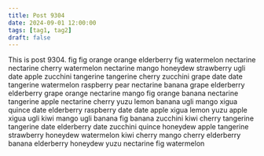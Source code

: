 ```yaml
---
title: Post 9304
date: 2024-09-01 12:00:00
tags: [tag1, tag2]
draft: false
---
```

This is post 9304.
fig
fig
orange
orange
elderberry
fig
watermelon
nectarine
nectarine
cherry
watermelon
nectarine
mango
honeydew
strawberry
ugli
date
apple
zucchini
tangerine
tangerine
cherry
zucchini
grape
date
date
tangerine
watermelon
raspberry
pear
nectarine
banana
grape
elderberry
elderberry
grape
orange
nectarine
mango
fig
orange
banana
nectarine
tangerine
apple
nectarine
cherry
yuzu
lemon
banana
ugli
mango
xigua
quince
date
elderberry
raspberry
date
date
apple
xigua
lemon
yuzu
apple
xigua
ugli
kiwi
mango
ugli
banana
fig
banana
zucchini
kiwi
cherry
tangerine
tangerine
date
elderberry
date
zucchini
quince
honeydew
apple
tangerine
strawberry
honeydew
watermelon
kiwi
cherry
mango
cherry
elderberry
banana
elderberry
honeydew
yuzu
nectarine
fig
watermelon

